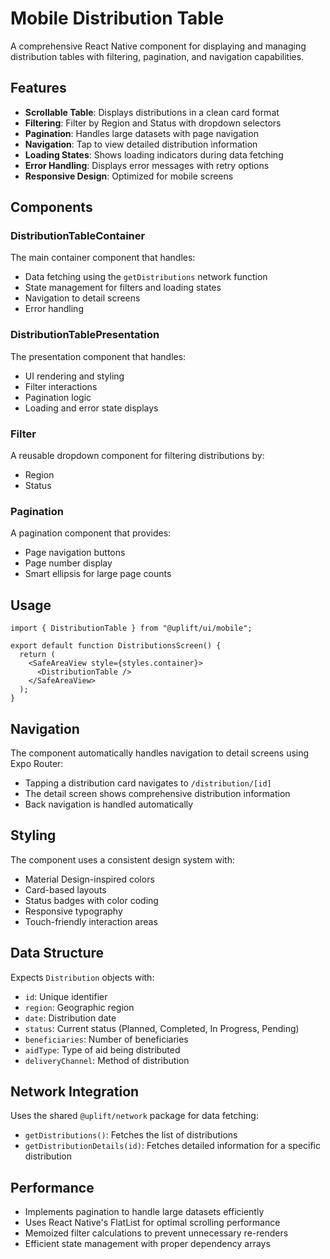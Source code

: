 # Mobile Distribution Table

A comprehensive React Native component for displaying and managing distribution tables with filtering, pagination, and navigation capabilities.

## Features

- **Scrollable Table**: Displays distributions in a clean card format
- **Filtering**: Filter by Region and Status with dropdown selectors
- **Pagination**: Handles large datasets with page navigation
- **Navigation**: Tap to view detailed distribution information
- **Loading States**: Shows loading indicators during data fetching
- **Error Handling**: Displays error messages with retry options
- **Responsive Design**: Optimized for mobile screens

## Components

### DistributionTableContainer

The main container component that handles:

- Data fetching using the `getDistributions` network function
- State management for filters and loading states
- Navigation to detail screens
- Error handling

### DistributionTablePresentation

The presentation component that handles:

- UI rendering and styling
- Filter interactions
- Pagination logic
- Loading and error state displays

### Filter

A reusable dropdown component for filtering distributions by:

- Region
- Status

### Pagination

A pagination component that provides:

- Page navigation buttons
- Page number display
- Smart ellipsis for large page counts

## Usage

```tsx
import { DistributionTable } from "@uplift/ui/mobile";

export default function DistributionsScreen() {
  return (
    <SafeAreaView style={styles.container}>
      <DistributionTable />
    </SafeAreaView>
  );
}
```

## Navigation

The component automatically handles navigation to detail screens using Expo Router:

- Tapping a distribution card navigates to `/distribution/[id]`
- The detail screen shows comprehensive distribution information
- Back navigation is handled automatically

## Styling

The component uses a consistent design system with:

- Material Design-inspired colors
- Card-based layouts
- Status badges with color coding
- Responsive typography
- Touch-friendly interaction areas

## Data Structure

Expects `Distribution` objects with:

- `id`: Unique identifier
- `region`: Geographic region
- `date`: Distribution date
- `status`: Current status (Planned, Completed, In Progress, Pending)
- `beneficiaries`: Number of beneficiaries
- `aidType`: Type of aid being distributed
- `deliveryChannel`: Method of distribution

## Network Integration

Uses the shared `@uplift/network` package for data fetching:

- `getDistributions()`: Fetches the list of distributions
- `getDistributionDetails(id)`: Fetches detailed information for a specific distribution

## Performance

- Implements pagination to handle large datasets efficiently
- Uses React Native's FlatList for optimal scrolling performance
- Memoized filter calculations to prevent unnecessary re-renders
- Efficient state management with proper dependency arrays
